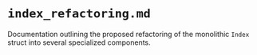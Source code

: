# `index_refactoring.md`

Documentation outlining the proposed refactoring of the monolithic `Index` struct into several specialized components.